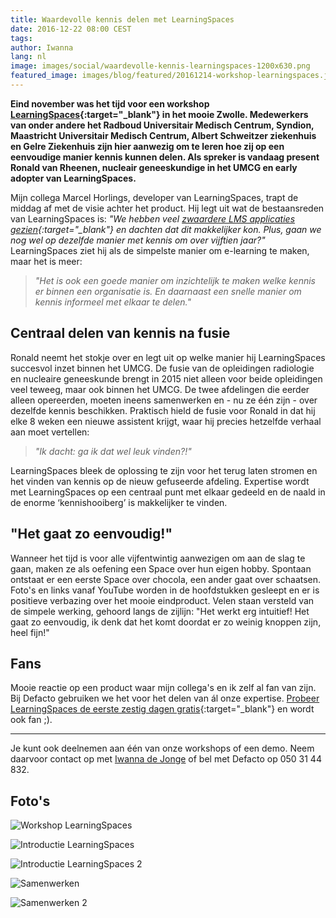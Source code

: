 ```yaml
---
title: Waardevolle kennis delen met LearningSpaces
date: 2016-12-22 08:00 CEST
tags:
author: Iwanna
lang: nl
image: images/social/waardevolle-kennis-learningspaces-1200x630.png
featured_image: images/blog/featured/20161214-workshop-learningspaces.jpg
---
```


**Eind november was het tijd voor een workshop [LearningSpaces](http://www.learningspaces.nl){:target="_blank"} in het mooie Zwolle. Medewerkers van onder andere het Radboud Universitair Medisch Centrum, Syndion, Maastricht Universitair Medisch Centrum, Albert Schweitzer ziekenhuis en Gelre Ziekenhuis zijn hier aanwezig om te leren hoe zij op een eenvoudige manier kennis kunnen delen. Als spreker is vandaag present Ronald van Rheenen, nucleair geneeskundige in het UMCG en early adopter van LearningSpaces.**

Mijn collega Marcel Horlings, developer van LearningSpaces, trapt de middag af met de visie achter het product. Hij legt uit wat de bestaansreden van LearningSpaces is: *"We hebben veel [zwaardere LMS applicaties gezien](http://blog.learningspaces.io/ending-the-lms-era-for-organisations/){:target="_blank"} en dachten dat dit makkelijker kon. Plus, gaan we nog wel op dezelfde manier met kennis om over vijftien jaar?"* LearningSpaces ziet hij als de simpelste manier om e-learning te maken, maar het is meer:

> *"Het is ook een goede manier om inzichtelijk te maken welke kennis er binnen een organisatie is. En daarnaast een snelle manier om kennis informeel met elkaar te delen."*

## Centraal delen van kennis na fusie

Ronald neemt het stokje over en legt uit op welke manier hij LearningSpaces succesvol inzet binnen het UMCG. De fusie van de opleidingen radiologie en nucleaire geneeskunde brengt in 2015 niet alleen voor beide opleidingen veel teweeg, maar ook binnen het UMCG. De twee afdelingen die eerder alleen opereerden, moeten ineens samenwerken en - nu ze één zijn - over dezelfde kennis beschikken. Praktisch hield de fusie voor Ronald in dat hij elke 8 weken een nieuwe assistent krijgt, waar hij precies hetzelfde verhaal aan moet vertellen:

> *"Ik dacht: ga ik dat wel leuk vinden?!"*

LearningSpaces bleek de oplossing te zijn voor het terug laten stromen en het vinden van kennis op de nieuw gefuseerde afdeling. Expertise wordt met LearningSpaces op een centraal punt met elkaar gedeeld en de naald in de enorme ‘kennishooiberg’ is makkelijker te vinden.

## "Het gaat zo eenvoudig!"

Wanneer het tijd is voor alle vijfentwintig aanwezigen om aan de slag te gaan, maken ze als oefening een Space over hun eigen hobby. Spontaan ontstaat er een eerste Space over chocola, een ander gaat over schaatsen. Foto's en links vanaf YouTube worden in de hoofdstukken gesleept en er is positieve verbazing over het mooie eindproduct. Velen staan versteld van de simpele werking, gehoord langs de zijlijn: "Het werkt erg intuitief! Het gaat zo eenvoudig, ik denk dat het komt doordat er zo weinig knoppen zijn, heel fijn!"

## Fans

Mooie reactie op een product waar mijn collega's en ik zelf al fan van zijn. Bij Defacto gebruiken we het voor het delen van ál onze expertise. [Probeer LearningSpaces de eerste zestig dagen gratis](http://www.learningspaces.nl){:target="_blank"} en wordt ook fan ;).

---

Je kunt ook deelnemen aan één van onze workshops of een demo. Neem daarvoor contact op met [Iwanna de Jonge](mailto:iwanna@defacto.nl) of bel met Defacto op 050 31 44 832.

## Foto's

![Workshop LearningSpaces](/images/blog/20161214-workshop-learningspaces-01.jpg)

![Introductie LearningSpaces](/images/blog/20161214-workshop-learningspaces-02.jpg)

![Introductie LearningSpaces 2](/images/blog/20161214-workshop-learningspaces-03.jpg)

![Samenwerken](/images/blog/20161214-workshop-learningspaces-04.jpg)

![Samenwerken 2](/images/blog/20161214-workshop-learningspaces-05.jpg)

